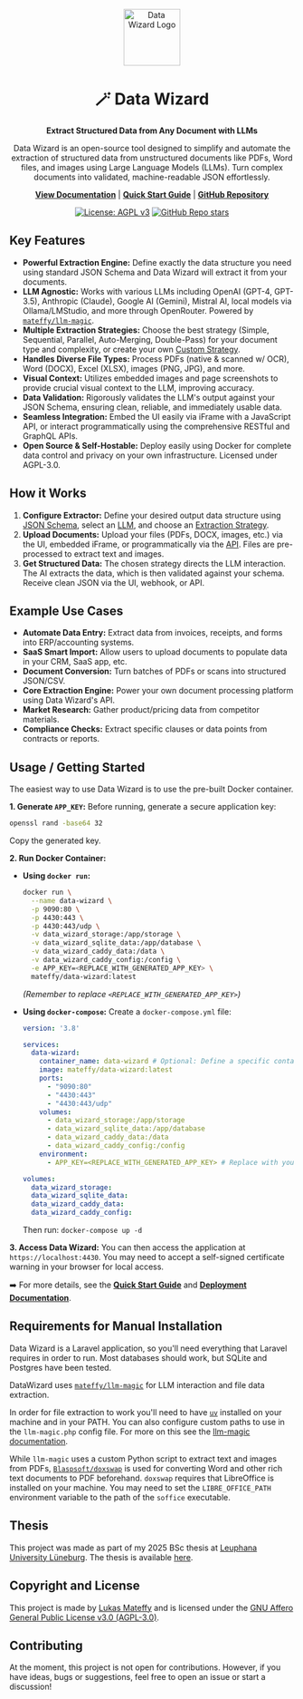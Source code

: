 <div align="center">

<br>
<img src="./public/images/logo.svg" alt="Data Wizard Logo" height="100"/>
<h1>🪄 Data Wizard</h1>
<p><strong>Extract Structured Data from Any Document with LLMs</strong></p>
<p>Data Wizard is an open-source tool designed to simplify and automate the extraction of structured data from unstructured documents like PDFs, Word files, and images using Large Language Models (LLMs). Turn complex documents into validated, machine-readable JSON effortlessly.</p>

[**View Documentation**](https://docs.data-wizard.ai) | [**Quick Start Guide**](https://docs.data-wizard.ai/quick-start) | [**GitHub Repository**](https://github.com/capevace/data-wizard)

[![License: AGPL v3](https://img.shields.io/badge/License-AGPL_v3-blue.svg)](https://www.gnu.org/licenses/agpl-3.0)
[![GitHub Repo stars](https://img.shields.io/github/stars/capevace/data-wizard)](https://github.com/capevace/data-wizard)


</div>

## Key Features

*   **Powerful Extraction Engine:** Define exactly the data structure you need using standard JSON Schema and Data Wizard will extract it from your documents.
*   **LLM Agnostic:** Works with various LLMs including OpenAI (GPT-4, GPT-3.5), Anthropic (Claude), Google AI (Gemini), Mistral AI, local models via Ollama/LMStudio, and more through OpenRouter. Powered by [`mateffy/llm-magic`](https://github.com/mateffy/llm-magic).
*   **Multiple Extraction Strategies:** Choose the best strategy (Simple, Sequential, Parallel, Auto-Merging, Double-Pass) for your document type and complexity, or create your own [Custom Strategy](https://docs.data-wizard.ai/custom-strategies).
*   **Handles Diverse File Types:** Process PDFs (native & scanned w/ OCR), Word (DOCX), Excel (XLSX), images (PNG, JPG), and more.
*   **Visual Context:** Utilizes embedded images and page screenshots to provide crucial visual context to the LLM, improving accuracy.
*   **Data Validation:** Rigorously validates the LLM's output against your JSON Schema, ensuring clean, reliable, and immediately usable data.
*   **Seamless Integration:** Embed the UI easily via iFrame with a JavaScript API, or interact programmatically using the comprehensive RESTful and GraphQL APIs.
*   **Open Source & Self-Hostable:** Deploy easily using Docker for complete data control and privacy on your own infrastructure. Licensed under AGPL-3.0.

## How it Works

1.  **Configure Extractor:** Define your desired output data structure using [JSON Schema](https://docs.data-wizard.ai/extractors), select an [LLM](https://docs.data-wizard.ai/configure-llm), and choose an [Extraction Strategy](https://docs.data-wizard.ai/strategies).
2.  **Upload Documents:** Upload your files (PDFs, DOCX, images, etc.) via the UI, embedded iFrame, or programmatically via the [API](https://docs.data-wizard.ai/api). Files are pre-processed to extract text and images.
3.  **Get Structured Data:** The chosen strategy directs the LLM interaction. The AI extracts the data, which is then validated against your schema. Receive clean JSON via the UI, webhook, or API.

## Example Use Cases

*   **Automate Data Entry:** Extract data from invoices, receipts, and forms into ERP/accounting systems.
*   **SaaS Smart Import:** Allow users to upload documents to populate data in your CRM, SaaS app, etc.
*   **Document Conversion:** Turn batches of PDFs or scans into structured JSON/CSV.
*   **Core Extraction Engine:** Power your own document processing platform using Data Wizard's API.
*   **Market Research:** Gather product/pricing data from competitor materials.
*   **Compliance Checks:** Extract specific clauses or data points from contracts or reports.

## Usage / Getting Started

The easiest way to use Data Wizard is to use the pre-built Docker container.

**1. Generate `APP_KEY`:**
Before running, generate a secure application key:
```bash
openssl rand -base64 32
```
Copy the generated key.

**2. Run Docker Container:**

*   **Using `docker run`:**

    ```bash
    docker run \
      --name data-wizard \
      -p 9090:80 \
      -p 4430:443 \
      -p 4430:443/udp \
      -v data_wizard_storage:/app/storage \
      -v data_wizard_sqlite_data:/app/database \
      -v data_wizard_caddy_data:/data \
      -v data_wizard_caddy_config:/config \
      -e APP_KEY=<REPLACE_WITH_GENERATED_APP_KEY> \
      mateffy/data-wizard:latest
    ```
    *(Remember to replace `<REPLACE_WITH_GENERATED_APP_KEY>`)*

*   **Using `docker-compose`:**
    Create a `docker-compose.yml` file:
    ```yaml
    version: '3.8'

    services:
      data-wizard:
        container_name: data-wizard # Optional: Define a specific container name
        image: mateffy/data-wizard:latest
        ports:
          - "9090:80"
          - "4430:443"
          - "4430:443/udp"
        volumes:
          - data_wizard_storage:/app/storage
          - data_wizard_sqlite_data:/app/database
          - data_wizard_caddy_data:/data
          - data_wizard_caddy_config:/config
        environment:
          - APP_KEY=<REPLACE_WITH_GENERATED_APP_KEY> # Replace with your generated key

    volumes:
      data_wizard_storage:
      data_wizard_sqlite_data:
      data_wizard_caddy_data:
      data_wizard_caddy_config:
    ```
    Then run: `docker-compose up -d`

**3. Access Data Wizard:**
You can then access the application at `https://localhost:4430`. You may need to accept a self-signed certificate warning in your browser for local access.

➡️ For more details, see the [**Quick Start Guide**](https://docs.data-wizard.ai/quick-start) and [**Deployment Documentation**](https://docs.data-wizard.ai/deployment).

## Requirements for Manual Installation

Data Wizard is a Laravel application, so you'll need everything that Laravel requires in order to run.
Most databases should work, but SQLite and Postgres have been tested.

DataWizard uses [`mateffy/llm-magic`](https://github.com/mateffy/llm-magic) for LLM interaction and file data extraction.

In order for file extraction to work you'll need to have [`uv`](https://github.com/astral-sh/uv) installed on your machine and in your PATH.
You can also configure custom paths to use in the `llm-magic.php` config file. For more on this see the [llm-magic documentation](https://github.com/mateffy/llm-magic).

While `llm-magic` uses a custom Python script to extract text and images from PDFs, [`Blaspsoft/doxswap`](https://github.com/Blaspsoft/doxswap) is used for converting Word and other rich text documents to PDF beforehand.
`doxswap` requires that LibreOffice is installed on your machine. You may need to set the `LIBRE_OFFICE_PATH` environment variable to the path of the `soffice` executable.

## Thesis

This project was made as part of my 2025 BSc thesis at [Leuphana University Lüneburg](https://leuphana.de). The thesis is available [here](https://github.com/capevace/bachelor-thesis-submission).

## Copyright and License

This project is made by [Lukas Mateffy](https://mateffy.me) and is licensed under the [GNU Affero General Public License v3.0 (AGPL-3.0)](https://choosealicense.com/licenses/agpl-3.0/).

## Contributing

At the moment, this project is not open for contributions.
However, if you have ideas, bugs or suggestions, feel free to open an issue or start a discussion!
